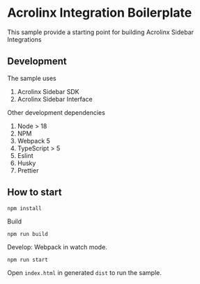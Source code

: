 # Acrolinx Integration Boilerplate

This sample provide a starting point for building Acrolinx Sidebar Integrations

## Development

The sample uses

1. Acrolinx Sidebar SDK
1. Acrolinx Sidebar Interface

Other development dependencies

1. Node > 18
1. NPM
1. Webpack 5
1. TypeScript > 5
1. Eslint
1. Husky
1. Prettier

## How to start

`npm install`

Build

`npm run build`

Develop: Webpack in watch mode.

`npm run start`

Open `index.html` in generated `dist` to run the sample.